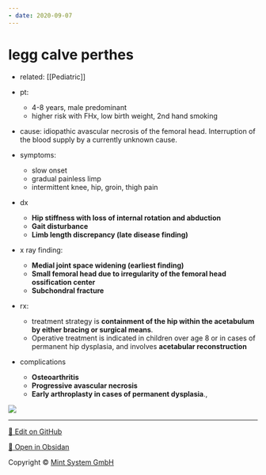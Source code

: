 ```yaml
---
- date: 2020-09-07
---
```


# legg calve perthes

- related: [[Pediatric]]

- pt:
	- 4-8 years, male predominant
	- higher risk with FHx, low birth weight, 2nd hand smoking

- cause: idiopathic avascular necrosis of the femoral head. Interruption of the blood supply by a currently unknown cause.

- symptoms:
	- slow onset
	- gradual painless limp
	- intermittent knee, hip, groin, thigh pain

- dx
	- **Hip stiffness with loss of internal rotation and abduction**
	- **Gait disturbance**
	- **Limb length discrepancy (late disease finding)**

- x ray finding:
	- **Medial joint space widening (earliest finding)**
	- **Small femoral head due to irregularity of the femoral head ossification center**
	- **Subchondral fracture**

- rx:
	- treatment strategy is **containment of the hip within the acetabulum by either bracing or surgical means**.
	- Operative treatment is indicated in children over age 8 or in cases of permanent hip dysplasia, and involves **acetabular reconstruction**

- complications
	- **Osteoarthritis**
	- **Progressive avascular necrosis**
	- **Early arthroplasty in cases of permanent dysplasia**.,

![](https://photos.thisispiggy.com/file/wikiFiles/88DD8BA6-51A6-478E-B022-8D79C782C0F2.jpg)


<hr>

[📝 Edit on GitHub](https://github.com/Mint-System/Knowledge/blob/master/legg%20calve%20perthes.md)

[📂 Open in Obsidan](obsidian://open?vault=Knowledge%20Mint%20System&file=legg%20calve%20perthes.md ':target=_self')

<footer>Copyright © <a href="https://www.mint-system.ch/">Mint System GmbH</a></footer>